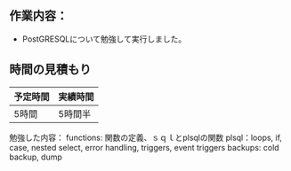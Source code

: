 ## 作業内容：
* PostGRESQLについて勉強して実行しました。
## 時間の見積もり
予定時間 | 実績時間
-- | --
5時間 | 5時間半

勉強した内容：
functions: 関数の定義、ｓｑｌとplsqlの関数
plsql：loops, if, case, nested select, error handling, triggers, event triggers
backups: cold backup, dump
